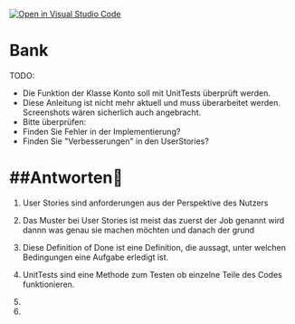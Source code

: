 [![Open in Visual Studio Code](https://classroom.github.com/assets/open-in-vscode-718a45dd9cf7e7f842a935f5ebbe5719a5e09af4491e668f4dbf3b35d5cca122.svg)](https://classroom.github.com/online_ide?assignment_repo_id=11979593&assignment_repo_type=AssignmentRepo)
# Bank

TODO:
- Die Funktion der Klasse Konto soll mit UnitTests überprüft werden.
- Diese Anleitung ist nicht mehr aktuell und muss überarbeitet werden. Screenshots wären sicherlich auch angebracht.
- Bitte überprüfen:
- Finden Sie Fehler in der Implementierung?
- Finden Sie "Verbesserungen" in den UserStories?

##Antworten:dart:
======================================
1. User Stories sind anforderungen aus der Perspektive des Nutzers
2. Das Muster bei User Stories ist meist das zuerst der Job genannt wird dannn was genau sie machen möchten und danach der grund
3. Diese Definition of Done ist eine Definition, die aussagt, unter welchen Bedingungen eine Aufgabe erledigt ist.

4. UnitTests sind eine Methode zum Testen ob einzelne Teile des Codes funktionieren.
5.
6.